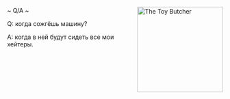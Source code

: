 ~ Q/A ~ <a href="https://www.moddb.com/mods/interdimensional/images/the-toy-butcher" title="The Toy Butcher - Mod DB" target="_blank"><img align="right" width="200" src="https://media.moddb.com/cache/images/mods/1/48/47734/thumb_620x2000/pud-toy.gif" alt="The Toy Butcher" /></a>

Q: когда сожгёшь машину? 

A: когда в ней будут сидеть все мои хейтеры.
